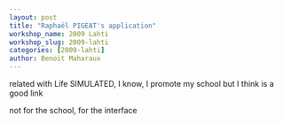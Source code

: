 ```yaml
---
layout: post
title: "Raphaël PIGEAT's application"
workshop_name: 2009 Lahti
workshop_slug: 2009-lahti
categories: [2009-lahti]
author: Benoit Maharaux
---
```

related with Life SIMULATED,
I know, I promote my school
but I think is a good link

not for the school, for the interface
